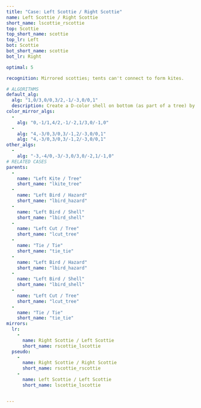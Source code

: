 ```yaml
---
title: "Case: Left Scottie / Right Scottie"
name: Left Scottie / Right Scottie
short_name: lscottie_rscottie
top: Scottie
top_short_name: scottie
top_lr: Left
bot: Scottie
bot_short_name: scottie
bot_lr: Right

optimal: 5

recognition: Mirrored scotties; tents can't connect to form kites.

# ALGORITHMS
default_alg:
  alg: "1,0/3,0/0,3/2,-1/-3,0/0,1"
  description: Create a D-color shell on bottom (as part of a tree) by pairing isolated D-color corner on top with D-color tent on bottom.
color_mirror_algs:
  -
    alg: "0,-1/1,4/2,-1/-2,1/3,0/-1,0"
  -
    alg: "4,-3/0,3/0,3/-1,2/-3,0/0,1"
    alg: "4,-3/0,3/0,3/-1,2/-3,0/0,1"
other_algs:
  -
    alg: "-3,-4/0,-3/-3,0/3,0/-2,1/-1,0"
# RELATED CASES
parents:
  -
    name: "Left Kite / Tree"
    short_name: "lkite_tree"
  -
    name: "Left Bird / Hazard"
    short_name: "lbird_hazard"
  -
    name: "Left Bird / Shell"
    short_name: "lbird_shell"
  -
    name: "Left Cut / Tree"
    short_name: "lcut_tree"
  -
    name: "Tie / Tie"
    short_name: "tie_tie"
  -
    name: "Left Bird / Hazard"
    short_name: "lbird_hazard"
  -
    name: "Left Bird / Shell"
    short_name: "lbird_shell"
  -
    name: "Left Cut / Tree"
    short_name: "lcut_tree"
  -
    name: "Tie / Tie"
    short_name: "tie_tie"
mirrors:
  lr:
    -
      name: Right Scottie / Left Scottie
      short_name: rscottie_lscottie
  pseudo:
    -
      name: Right Scottie / Right Scottie
      short_name: rscottie_rscottie
    -
      name: Left Scottie / Left Scottie
      short_name: lscottie_lscottie


---
```


